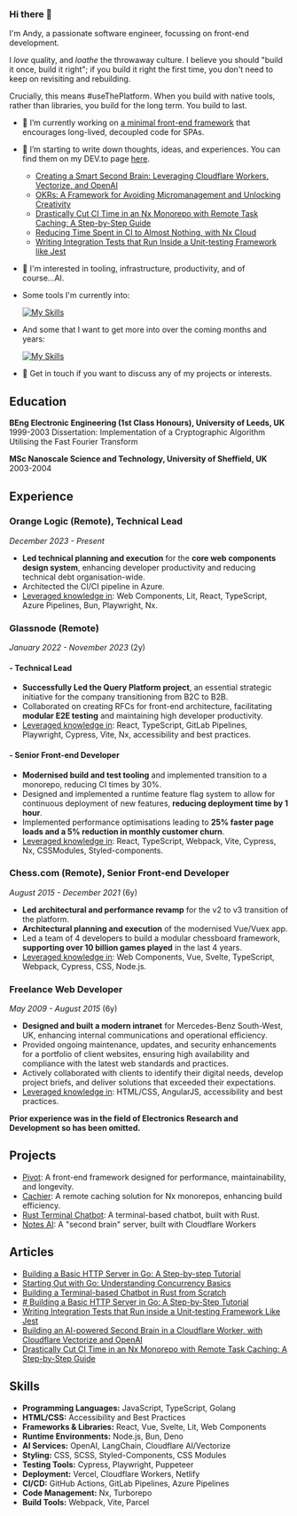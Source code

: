 ### Hi there 👋

I'm Andy, a passionate software engineer, focussing on front-end development.

I _love_ quality, and _loathe_ the throwaway culture. I believe you should "build it once, build it right"; if you build it right the first time, you don't need to keep on revisiting and rebuilding.

Crucially, this means #useThePlatform. When you build with native tools, rather than libraries, you build for the long term. You build to last.

- 🔭 I’m currently working on [a minimal front-end framework](https://github.com/andyjessop/pivot) that encourages long-lived, decoupled code for SPAs.
- 🌱 I’m starting to write down thoughts, ideas, and experiences. You can find them on my DEV.to page [here](https://dev.to/andyjessop).
  - [Creating a Smart Second Brain: Leveraging Cloudflare Workers, Vectorize, and OpenAI](https://dev.to/andyjessop/building-an-ai-powered-second-brain-in-a-cloudflare-worker-with-cloudflare-vectorize-and-openai-23di)
  - [OKRs: A Framework for Avoiding Micromanagement and Unlocking Creativity](https://dev.to/andyjessop/okrs-a-framework-for-avoiding-micromanagement-and-unlocking-creativity-2kpb)
  - [Drastically Cut CI Time in an Nx Monorepo with Remote Task Caching: A Step-by-Step Guide](https://dev.to/andyjessop/drastically-cut-ci-time-with-remote-task-caching-a-step-by-step-guide-4in8)
  - [Reducing Time Spent in CI to Almost Nothing, with Nx Cloud](https://dev.to/andyjessop/reducing-time-spent-in-ci-to-almost-nothing-with-nx-cloud-3hlc)
  - [Writing Integration Tests that Run Inside a Unit-testing Framework like Jest](https://dev.to/andyjessop/writing-integration-tests-that-run-inside-a-unit-testing-framework-like-jest-48f8) 
- 👯 I'm interested in tooling, infrastructure, productivity, and of course...AI.
- Some tools I'm currently into:

    [![My Skills](https://skillicons.dev/icons?i=cloudflare,githubactions,deno,devto,lit,postgres,react,supabase,ts,workers&perline=11)](https://skillicons.dev) 

- And some that I want to get more into over the coming months and years:

    [![My Skills](https://skillicons.dev/icons?i=docker,gcp,rust,py,wasm&perline=9)](https://skillicons.dev) 
    
- 💬 Get in touch if you want to discuss any of my projects or interests.

## Education
**BEng Electronic Engineering (1st Class Honours), University of Leeds, UK**  
1999-2003
Dissertation: Implementation of a Cryptographic Algorithm Utilising the Fast Fourier Transform

**MSc Nanoscale Science and Technology, University of Sheffield, UK**
2003-2004

## Experience

### Orange Logic (Remote), Technical Lead
_December 2023 - Present_  
- **Led technical planning and execution** for the **core web components design system**, enhancing developer productivity and reducing technical debt organisation-wide.
- Architected the CI/CI pipeline in Azure.
- <u>Leveraged knowledge in</u>: Web Components, Lit, React, TypeScript, Azure Pipelines, Bun, Playwright, Nx.

### Glassnode (Remote)
_January 2022 - November 2023_ (2y)

#### - Technical Lead
- **Successfully Led the Query Platform project**, an essential strategic initiative for the company transitioning from B2C to B2B.
- Collaborated on creating RFCs for front-end architecture, facilitating **modular E2E testing** and maintaining high developer productivity.
- <u>Leveraged knowledge in</u>: React, TypeScript, GitLab Pipelines, Playwright, Cypress, Vite, Nx, accessibility and best practices.

#### - Senior Front-end Developer
- **Modernised build and test tooling** and implemented transition to a monorepo, reducing CI times by 30%.
- Designed and implemented a runtime feature flag system to allow for continuous deployment of new features, **reducing deployment time by 1 hour**.
- Implemented performance optimisations leading to **25% faster page loads and a 5% reduction in monthly customer churn**.
- <u>Leveraged knowledge in</u>: React, TypeScript, Webpack, Vite, Cypress, Nx, CSSModules, Styled-components.

### Chess.com (Remote), Senior Front-end Developer
_August 2015 - December 2021_  (6y)
- **Led architectural and performance revamp** for the v2 to v3 transition of the platform.
- **Architectural planning and execution** of the modernised Vue/Vuex app.
- Led a team of 4 developers to build a modular chessboard framework, **supporting over 10 billion games played** in the last 4 years.
- <u>Leveraged knowledge in</u>: Web Components, Vue, Svelte, TypeScript, Webpack, Cypress, CSS, Node.js.

### Freelance Web Developer
_May 2009 - August 2015_  (6y)
- **Designed and built a modern intranet** for Mercedes-Benz South-West, UK, enhancing internal communications and operational efficiency.
- Provided ongoing maintenance, updates, and security enhancements for a portfolio of client websites, ensuring high availability and compliance with the latest web standards and practices.
- Actively collaborated with clients to identify their digital needs, develop project briefs, and deliver solutions that exceeded their expectations.
- <u>Leveraged knowledge in</u>: HTML/CSS, AngularJS, accessibility and best practices.

**Prior experience was in the field of Electronics Research and Development so has been omitted.**

## Projects
- [Pivot](https://github.com/andyjessop/pivot): A front-end framework designed for performance, maintainability, and longevity.
- [Cachier](https://github.com/andyjessop/cachier): A remote caching solution for Nx monorepos, enhancing build efficiency.
- [Rust Terminal Chatbot](https://github.com/andyjessop/rust-terminal-chatbot): A terminal-based chatbot, built with Rust.
- [Notes AI](https://github.com/andyjessop/notes-ai): A "second brain" server, built with Cloudflare Workers

## Articles
- [Building a Basic HTTP Server in Go: A Step-by-step Tutorial](https://dev.to/andyjessop/building-a-basic-http-server-in-go-a-step-by-step-tutorial-ma4)
- [Starting Out with Go: Understanding Concurrency Basics](https://dev.to/andyjessop/starting-out-with-go-understanding-concurrency-basics-ifp)
- [Building a Terminal-based Chatbot in Rust from Scratch](https://dev.to/andyjessop/building-a-terminal-based-chatbot-in-rust-from-scratch-pf5)
- [# Building a Basic HTTP Server in Go: A Step-by-Step Tutorial](https://dev.to/andyjessop/building-a-basic-http-server-in-go-a-step-by-step-tutorial-ma4)
- [Writing Integration Tests that Run inside a Unit-testing Framework Like Jest](https://dev.to/andyjessop/writing-integration-tests-that-run-inside-a-unit-testing-framework-like-jest-48f8)
- [Building an AI-powered Second Brain in a Cloudflare Worker, with Cloudflare Vectorize and OpenAI](https://dev.to/andyjessop/building-an-ai-powered-second-brain-in-a-cloudflare-worker-with-cloudflare-vectorize-and-openai-23di)
- [Drastically Cut CI Time in an Nx Monorepo with Remote Task Caching: A Step-by-Step Guide](https://dev.to/andyjessop/drastically-cut-ci-time-with-remote-task-caching-a-step-by-step-guide-4in8)

## Skills
- **Programming Languages:** JavaScript, TypeScript, Golang
- **HTML/CSS:** Accessibility and Best Practices
- **Frameworks & Libraries:** React, Vue, Svelte, Lit, Web Components
- **Runtime Environments:** Node.js, Bun, Deno
- **AI Services:** OpenAI, LangChain, Cloudflare AI/Vectorize
- **Styling:** CSS, SCSS, Styled-Components, CSS Modules
- **Testing Tools:** Cypress, Playwright, Puppeteer
- **Deployment:** Vercel, Cloudflare Workers, Netlify
- **CI/CD:** GitHub Actions, GitLab Pipelines, Azure Pipelines
- **Code Management:** Nx, Turborepo
- **Build Tools:** Webpack, Vite, Parcel

